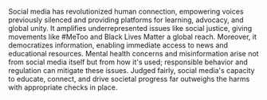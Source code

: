 Social media has revolutionized human connection, empowering voices previously silenced and providing platforms for learning, advocacy, and global unity. It amplifies underrepresented issues like social justice, giving movements like #MeToo and Black Lives Matter a global reach. Moreover, it democratizes information, enabling immediate access to news and educational resources. Mental health concerns and misinformation arise not from social media itself but from how it's used; responsible behavior and regulation can mitigate these issues. Judged fairly, social media's capacity to educate, connect, and drive societal progress far outweighs the harms with appropriate checks in place.